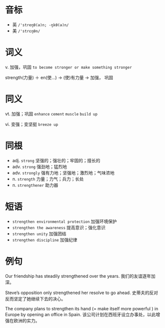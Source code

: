 # 音标

- 英 `/'streŋθ(ə)n; -ŋkθ(ə)n/`
- 美 `/'strɛŋθn/`

# 词义

v. 加强，巩固
`to become stronger or make something stronger`



strength(力量) ＋ en(使…) → (使)有力量 → 加强， 巩固

# 同义

vt. 加强；巩固
`enhance` `cement` `muscle` `build up`

vi. 变强；变坚挺
`breeze up`

# 同根

- adj. `strong` 坚强的；强壮的；牢固的；擅长的
- adv. `strong` 强劲地；猛烈地
- adv. `strongly` 强有力地；坚强地；激烈地；气味浓地
- n. `strength` 力量；力气；兵力；长处
- n. `strengthener` 助力器

# 短语

- `strengthen environmental protection` 加强环境保护
- `strengthen the awareness` 提高意识；强化意识
- `strengthen unity` 加强团结
- `strengthen discipline` 加强纪律

# 例句

Our friendship has steadily strengthened over the years.
我们的友谊逐年加深。

Steve’s opposition only strengthened her resolve to go ahead.
史蒂夫的反对反而坚定了她继续下去的决心。

The company plans to strengthen its hand (= make itself more powerful ) in Europe by opening an office in Spain.
该公司计划在西班牙设立办事处，以此增强在欧洲的实力。


